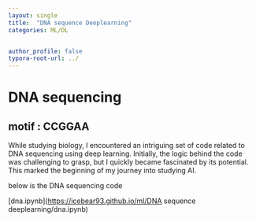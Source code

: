 ```yaml
---
layout: single
title:  "DNA sequence Deeplearning"
categories: ML/DL


author_profile: false
typora-root-url: ../
---
```




# DNA sequencing

## motif : CCGGAA

While studying biology, I encountered an intriguing set of code related to DNA sequencing using deep learning. Initially, the logic behind the code was challenging to grasp, but I quickly became fascinated by its potential. This marked the beginning of my journey into studying AI.


below is the DNA sequencing code

[dna.ipynb](https://icebear93.github.io/ml/DNA sequence deeplearning/dna.ipynb)